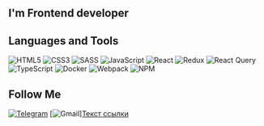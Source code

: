 ## I'm Frontend developer

## Languages and Tools

![HTML5](https://img.shields.io/badge/html5-%2320232a.svg?style=for-the-badge&logo=html5&logoColor=#CD5C5C)
![CSS3](https://img.shields.io/badge/css3-%2320232a.svg?style=for-the-badge&logo=css3&logoColor=#4682B4)
![SASS](https://img.shields.io/badge/SASS-%2320232a.svg?style=for-the-badge&logo=SASS&logoColor=#F08080)
![JavaScript](https://img.shields.io/badge/javascript-%2320232a.svg?style=for-the-badge&logo=javascript&logoColor=%23F7DF1E)
![React](https://img.shields.io/badge/react-%2320232a.svg?style=for-the-badge&logo=react&logoColor=%2361DAFB)
![Redux](https://img.shields.io/badge/redux-%2320232a.svg?style=for-the-badge&logo=redux&logoColor=#A52A2A)
![React Query](https://img.shields.io/badge/-React%20Query-%2320232a?style=for-the-badge&logo=react%20query&logoColor=%2361DAFB)
![TypeScript](https://img.shields.io/badge/typescript-%2320232a.svg?style=for-the-badge&logo=typescript&logoColor=#4682B4)
![Docker](https://img.shields.io/badge/docker-%2320232a.svg?style=for-the-badge&logo=docker&logoColor=#1E90FF)
![Webpack](https://img.shields.io/badge/webpack-%2320232a.svg?style=for-the-badge&logo=webpack&logoColor=#87CEFA)
![NPM](https://img.shields.io/badge/NPM-%2320232a?style=for-the-badge&logo=npm&logoColor=#A52A2A)

## Follow Me

[![Telegram](https://img.shields.io/badge/Telegram-%2320232a?style=for-the-badge&logo=telegram&logoColor=#00BFFF)](https://t.me/iron_5584)
[![Gmail](https://img.shields.io/badge/Gmail-%2320232a?style=for-the-badge&logo=gmail&logoColor=#FF6347)]<a href="mailto:vlad@webref.ru">Текст ссылки</a>
